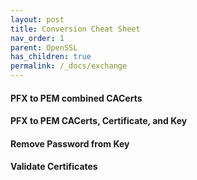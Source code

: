 ```yaml
---
layout: post
title: Conversion Cheat Sheet
nav_order: 1
parent: OpenSSL
has_children: true
permalink: /_docs/exchange
---
```


#### PFX to PEM combined CACerts

#### PFX to PEM CACerts, Certificate, and Key

#### Remove Password from Key

#### Validate Certificates
